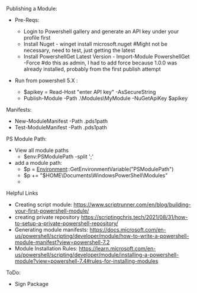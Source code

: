Publishing a Module:
- Pre-Reqs:
    - Login to Powershell gallery and generate an API key under your profile first
    - Install Nuget - winget install microsoft.nuget #Might not be necessary, need to test, just getting the latest
    - Install PowershellGet Latest Version - Import-Module PowershellGet -Force #do this as admin, I had to add force because 1.0.0 was already installed, probably from the first publish attempt

- Run from powershell 5.X :
    - $apikey = Read-Host "enter API key" -AsSecureString
    - Publish-Module -Path .\Modules\MyModule -NuGetApiKey $apikey

Manifests:
- New-ModuleManifest -Path .pds1path
- Test-ModuleManifest -Path .pds1path

PS Module Path:
- View all module paths
    - $env:PSModulePath -split ';'
- add a module path:
    - $p = [Environment]::GetEnvironmentVariable("PSModulePath")
    - $p += "$HOME\Documents\WindowsPowerShell\Modules"
    - [Environment]::SetEnvironmentVariable("PSModulePath",$p)

Helpful Links
- Creating script module: https://www.scriptrunner.com/en/blog/building-your-first-powershell-module/
- creating private repository https://scriptingchris.tech/2021/08/31/how-to-setup-a-private-powershell-repository/
- Generating module manifests: https://docs.microsoft.com/en-us/powershell/scripting/developer/module/how-to-write-a-powershell-module-manifest?view=powershell-7.2
- Module Installation Rules: https://learn.microsoft.com/en-us/powershell/scripting/developer/module/installing-a-powershell-module?view=powershell-7.4#rules-for-installing-modules

ToDo:
- Sign Package